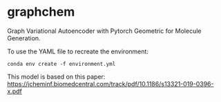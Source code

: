 # graphchem

Graph Variational Autoencoder with Pytorch Geometric for Molecule Generation.

To use the YAML file to recreate the environment:
```
conda env create -f environment.yml
```

This model is based on this paper:
https://jcheminf.biomedcentral.com/track/pdf/10.1186/s13321-019-0396-x.pdf

